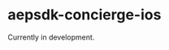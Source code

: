 # aepsdk-concierge-ios
<!--AEP SDK extension for iOS that supports Concierge integrations. -->
Currently in development.
